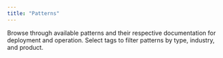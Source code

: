 ```yaml
---
title: "Patterns"
---
```


Browse through available patterns and their respective documentation for deployment and operation. Select tags to filter patterns by type, industry, and product.
